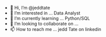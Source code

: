 - 👋 Hi, I’m @jeddtate
- 👀 I’m interested in ... Data Analyst 
- 🌱 I’m currently learning ... Python/SQL
- 💞️ I’m looking to collaborate on ...
- 📫 How to reach me ... jedd Tate on linkedin 

<!---
jeddtate/jeddtate is a ✨ special ✨ repository because its `README.md` (this file) appears on your GitHub profile.
You can click the Preview link to take a look at your changes.
--->
